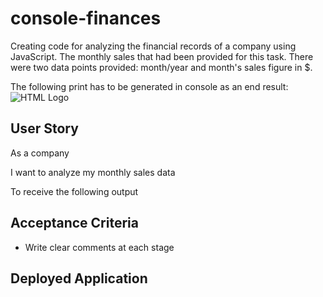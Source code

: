 # console-finances
Creating code for analyzing the financial records of a company using JavaScript. The monthly sales that had been provided for this task. There were two data points provided: month/year and month's sales figure in $. 

The following print has to be generated in console as an end result:
![HTML Logo](https://user-images.githubusercontent.com/116603761/204518316-3037b383-1256-42e1-b222-940865b9b800.png)



## User Story

As a company

I want to analyze my monthly sales data

To receive the following output


## Acceptance Criteria
* Write clear comments at each stage 



## Deployed Application
